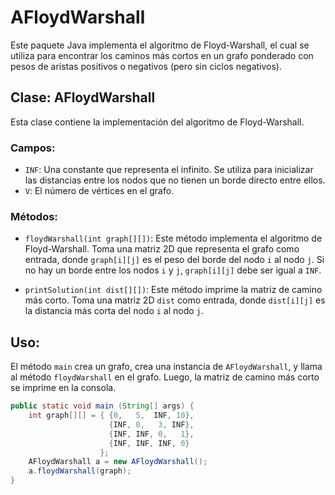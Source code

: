 # AFloydWarshall

Este paquete Java implementa el algoritmo de Floyd-Warshall, el cual se utiliza para encontrar los caminos más cortos en un grafo ponderado con pesos de aristas positivos o negativos (pero sin ciclos negativos).

## Clase: AFloydWarshall

Esta clase contiene la implementación del algoritmo de Floyd-Warshall.

### Campos:

- `INF`: Una constante que representa el infinito. Se utiliza para inicializar las distancias entre los nodos que no tienen un borde directo entre ellos.
- `V`: El número de vértices en el grafo.

### Métodos:

- `floydWarshall(int graph[][])`: Este método implementa el algoritmo de Floyd-Warshall. Toma una matriz 2D que representa el grafo como entrada, donde `graph[i][j]` es el peso del borde del nodo `i` al nodo `j`. Si no hay un borde entre los nodos `i` y `j`, `graph[i][j]` debe ser igual a `INF`.

- `printSolution(int dist[][])`: Este método imprime la matriz de camino más corto. Toma una matriz 2D `dist` como entrada, donde `dist[i][j]` es la distancia más corta del nodo `i` al nodo `j`.

## Uso:

El método `main` crea un grafo, crea una instancia de `AFloydWarshall`, y llama al método `floydWarshall` en el grafo. Luego, la matriz de camino más corto se imprime en la consola.

```java
public static void main (String[] args) {
    int graph[][] = { {0,   5,  INF, 10},
                      {INF, 0,   3, INF},
                      {INF, INF, 0,   1},
                      {INF, INF, INF, 0}
                    };
    AFloydWarshall a = new AFloydWarshall();
    a.floydWarshall(graph);
}
